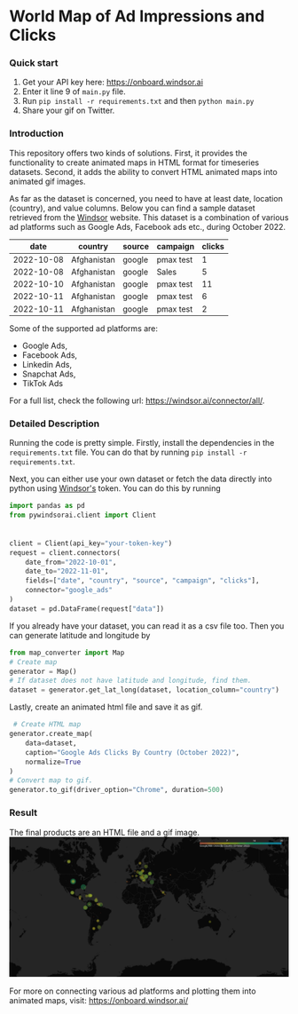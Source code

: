 # World Map of Ad Impressions and Clicks

### Quick start
1. Get your API key here: https://onboard.windsor.ai
2. Enter it line 9 of `main.py` file.
3. Run `pip install -r requirements.txt` and then `python main.py`
4. Share your gif on Twitter.


### Introduction
This repository offers two kinds of solutions. First, it provides the functionality to create animated maps in HTML 
format for timeseries datasets. Second, it adds the ability to convert HTML animated maps into animated gif images.

As far as the dataset is concerned, you need to have at least date, location (country), and value columns. Below you can
find a sample dataset retrieved from the [Windsor](https://windsor.ai) website. This dataset is a combination of various ad platforms
such as Google Ads, Facebook ads etc., during October 2022.


| date        | country      | source   | campaign  | clicks |
|-------------|--------------|----------|-----------|--------|
| 2022-10-08  | Afghanistan  | google   | pmax test | 1      |
| 2022-10-08  | Afghanistan  | google   | Sales     | 5      |
| 2022-10-10  | Afghanistan  | google   | pmax test | 11     |
| 2022-10-11  | Afghanistan  | google   | pmax test | 6      |
| 2022-10-11  | Afghanistan  | google   | pmax test | 2      |

Some of the supported ad platforms are:
- Google Ads,
- Facebook Ads,
- Linkedin Ads,
- Snapchat Ads,
- TikTok Ads

For a full list, check the following url: https://windsor.ai/connector/all/. 


### Detailed Description
Running the code is pretty simple. Firstly, install the dependencies in the `requirements.txt` file. You can do that
by running `pip install -r requirements.txt`.

Next, you can either use your own dataset or fetch the data directly into python using [Windsor's](https://windsor.ai) token.
You can do this by running

```python
import pandas as pd
from pywindsorai.client import Client


client = Client(api_key="your-token-key")
request = client.connectors(
    date_from="2022-10-01",
    date_to="2022-11-01",
    fields=["date", "country", "source", "campaign", "clicks"],
    connector="google_ads"
)
dataset = pd.DataFrame(request["data"])
```

If you already have your dataset, you can read it as a csv file too. Then you can generate latitude and longitude by
```python
from map_converter import Map
# Create map
generator = Map()
# If dataset does not have latitude and longitude, find them.
dataset = generator.get_lat_long(dataset, location_column="country")
```

Lastly, create an animated html file and save it as gif.
```python
 # Create HTML map
generator.create_map(
    data=dataset,
    caption="Google Ads Clicks By Country (October 2022)",
    normalize=True
)
# Convert map to gif.
generator.to_gif(driver_option="Chrome", duration=500)
```

### Result
The final products are an HTML file and a gif image.
![](Images/world_map.gif)


For more on connecting various ad platforms and plotting them into animated maps, visit: https://onboard.windsor.ai/
